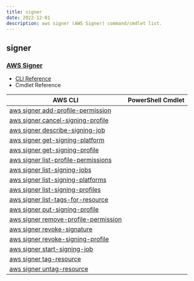 ```yaml
---
title: signer
date: 2022-12-01
description: aws signer (AWS Signer) command/cmdlet list.
---
```


## signer

### [AWS Signer](https://docs.aws.amazon.com/signer/latest/api/Welcome.html)

* [CLI Reference](https://docs.aws.amazon.com/cli/latest/reference/signer/index.html)
* Cmdlet Reference

|AWS CLI|PowerShell Cmdlet|
|----|----|
|[aws signer add-profile-permission](https://docs.aws.amazon.com/cli/latest/reference/signer/add-profile-permission.html)||
|[aws signer cancel-signing-profile](https://docs.aws.amazon.com/cli/latest/reference/signer/cancel-signing-profile.html)||
|[aws signer describe-signing-job](https://docs.aws.amazon.com/cli/latest/reference/signer/describe-signing-job.html)||
|[aws signer get-signing-platform](https://docs.aws.amazon.com/cli/latest/reference/signer/get-signing-platform.html)||
|[aws signer get-signing-profile](https://docs.aws.amazon.com/cli/latest/reference/signer/get-signing-profile.html)||
|[aws signer list-profile-permissions](https://docs.aws.amazon.com/cli/latest/reference/signer/list-profile-permissions.html)||
|[aws signer list-signing-jobs](https://docs.aws.amazon.com/cli/latest/reference/signer/list-signing-jobs.html)||
|[aws signer list-signing-platforms](https://docs.aws.amazon.com/cli/latest/reference/signer/list-signing-platforms.html)||
|[aws signer list-signing-profiles](https://docs.aws.amazon.com/cli/latest/reference/signer/list-signing-profiles.html)||
|[aws signer list-tags-for-resource](https://docs.aws.amazon.com/cli/latest/reference/signer/list-tags-for-resource.html)||
|[aws signer put-signing-profile](https://docs.aws.amazon.com/cli/latest/reference/signer/put-signing-profile.html)||
|[aws signer remove-profile-permission](https://docs.aws.amazon.com/cli/latest/reference/signer/remove-profile-permission.html)||
|[aws signer revoke-signature](https://docs.aws.amazon.com/cli/latest/reference/signer/revoke-signature.html)||
|[aws signer revoke-signing-profile](https://docs.aws.amazon.com/cli/latest/reference/signer/revoke-signing-profile.html)||
|[aws signer start-signing-job](https://docs.aws.amazon.com/cli/latest/reference/signer/start-signing-job.html)||
|[aws signer tag-resource](https://docs.aws.amazon.com/cli/latest/reference/signer/tag-resource.html)||
|[aws signer untag-resource](https://docs.aws.amazon.com/cli/latest/reference/signer/untag-resource.html)||

